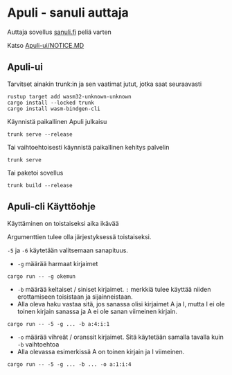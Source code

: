 # Apuli - sanuli auttaja

Auttaja sovellus [sanuli.fi](https://sanuli.fi) peliä varten

Katso [Apuli-ui/NOTICE.MD](./apuli-ui/NOTICE.MD)


## Apuli-ui

Tarvitset ainakin trunk:in ja sen vaatimat jutut, jotka saat seuraavasti

```
rustup target add wasm32-unknown-unknown
cargo install --locked trunk
cargo install wasm-bindgen-cli
```


Käynnistä paikallinen Apuli julkaisu

```shell
trunk serve --release
```

Tai vaihtoehtoisesti käynnistä paikallinen kehitys palvelin

```shell
trunk serve
```
Tai paketoi sovellus

```shell
trunk build --release
```


## Apuli-cli Käyttöohje

Käyttäminen on toistaiseksi aika ikävää

Argumenttien tulee olla järjestyksessä toistaiseksi.

`-5` ja `-6` käytetään valitsemaan sanapituus.

* `-g` määrää harmaat kirjaimet
```shell
cargo run -- -g okemun
```
* `-b` määrää keltaiset / siniset kirjaimet. `:` merkkiä tulee käyttää niiden erottamiseen toisistaan ja sijainneistaan.
* Alla oleva haku vastaa sitä, jos sanassa olisi kirjaimet A ja I, mutta I ei ole toinen kirjain sanassa ja A ei ole sanan viimeinen kirjain.
```shell
cargo run -- -5 -g ... -b a:4:i:1
```
* `-o` määrää vihreät / oranssit kirjaimet. Sitä käytetään samalla tavalla kuin `-b` vaihtoehtoa
* Alla olevassa esimerkissä A on toinen kirjain ja I viimeinen.
```shell
cargo run -- -5 -g ... -b ... -o a:1:i:4
```
